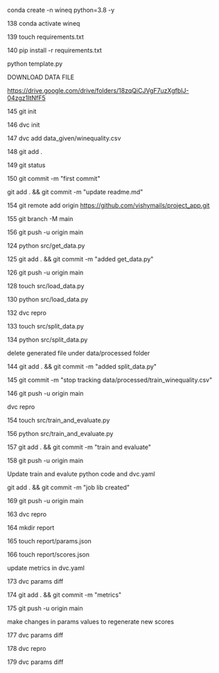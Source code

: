 
conda create -n wineq python=3.8 -y

  138  conda activate wineq

  139  touch requirements.txt

  140  pip install -r requirements.txt


python template.py


DOWNLOAD DATA FILE 

https://drive.google.com/drive/folders/18zqQiCJVgF7uzXgfbIJ-04zgz1ItNfF5



 145  git init

  146  dvc init
 
  147  dvc add data_given/winequality.csv
 
 
  148  git add .
 
  149  git status
 
  150  git commit -m "first commit"

git add . && git commit -m "update readme.md"


154  git remote add origin https://github.com/vishymails/project_app.git
 
  155  git branch -M main
 
  156  git push -u origin main



 124  python src/get_data.py 
  
  125  git add . && git commit -m "added get_data.py"
  
  126  git push -u origin main

128  touch src/load_data.py

  130  python src/load_data.py

  132  dvc repro

  133  touch src/split_data.py

  134  python src/split_data.py


delete generated file under data/processed folder 

 144  git add . && git commit -m "added split_data.py"

  145  git commit -m "stop tracking data/processed/train_winequality.csv" 
 
  146  git push -u origin main
 
 dvc repro

 154  touch src/train_and_evaluate.py

  156  python src/train_and_evaluate.py 
 
  157  git add . && git commit -m "train and evaluate"
 
  158  git push -u origin main
 

Update train and evalute python code and dvc.yaml


 git add . && git commit -m "job lib created"
  
  169  git push -u origin main


163  dvc repro

  164  mkdir report

  165  touch report/params.json

  166  touch report/scores.json

  update metrics in dvc.yaml 


  173  dvc params diff

  174  git add . && git commit -m "metrics"
  
  175  git push -u origin main
  
  make changes in params values to regenerate new scores 
  
  177  dvc params diff
  
  178  dvc repro
  
  179  dvc params diff
  

